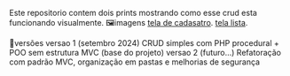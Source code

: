 Este repositorio contem dois prints mostrando como esse crud esta funcionando visualmente.
🖼️imagens
[tela de cadasatro](prints/tela_cadastro.png).
[tela lista](prints/tela_lista.png).

📌versões
versao 1 (setembro 2024) CRUD simples com PHP procedural + POO sem estrutura MVC (base do projeto)
versao 2 (futuro...) Refatoração com padrão MVC, organização em pastas e melhorias de segurança
